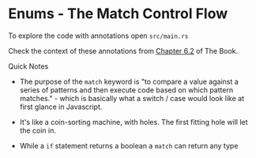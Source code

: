 # Enums - The Match Control Flow

To explore the code with annotations open `src/main.rs`

Check the context of these annotations from [Chapter 6.2](https://rust-book.cs.brown.edu/ch06-02-match.html) of The Book.

Quick Notes

- The purpose of the `match` keyword is "to compare a value against a series of patterns and then execute code based on which pattern matches." - which is basically what a switch / case would look like at first glance in Javascript.

- It's like a coin-sorting machine, with holes. The first fitting hole will let the coin in.

- While a `if` statement returns a boolean a `match` can return any type
